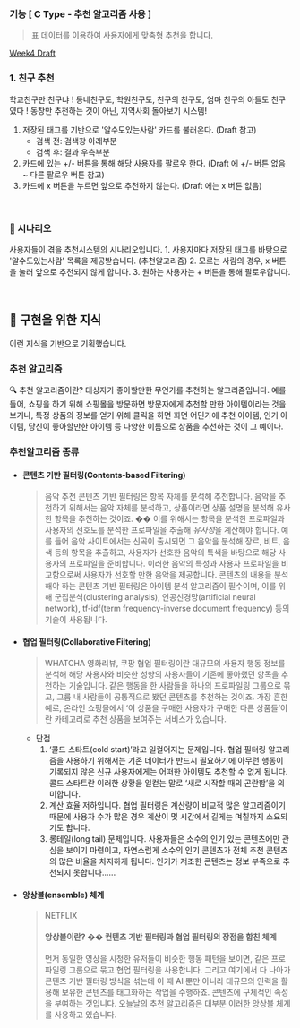 ### 기능 [ C Type - 추천 알고리즘 사용 ]

> 표 데이터를 이용하여 사용자에게 맞춤형 추천을 합니다.

[Week4 Draft]("./gomemory_week4_draft.pdf")

### 1. 친구 추천

학교친구만 친구냐 ! 동네친구도, 학원친구도, 친구의 친구도, 엄마 친구의 아들도 친구였다 !
동창만 추천하는 것이 아닌, 지역사회 돌아보기 시스템!

1. 저장된 태그를 기반으로 '알수도있는사람' 카드를 불러온다. (Draft 참고)
   - 검색 전: 검색창 아래부분
   - 검색 후: 결과 우측부분
2. 카드에 있는 +/- 버튼을 통해 해당 사용자를 팔로우 한다. (Draft 에 +/- 버튼 없음 ~ 다른 팔로우 버튼 참고)
3. 카드에 x 버튼을 누르면 앞으로 추천하지 않는다. (Draft 에는 x 버튼 없음)

<br/>

### :movie_camera: 시나리오

사용자들이 겪을 추천시스템의 시나리오입니다.
    1. 사용자마다 저장된 태그를 바탕으로 '알수도있는사람' 목록을 제공받습니다. (추천알고리즘)
       2. 모르는 사람의 경우, x 버튼을 눌러 앞으로 추천되지 않게 합니다.
       3. 원하는 사용자는 + 버튼을 통해 팔로우합니다.

<br/>

## :memo: 구현을 위한 지식

이런 지식을 기반으로 기획했습니다.

### 추천 알고리즘

:mag:   추천 알고리즘이란? 
대상자가 좋아할만한 무언가를 추천하는 알고리즘입니다. 예를 들어, 쇼핑을 하기 위해 쇼핑몰을 방문하면 방문자에게 추천할 만한 아이템이라는 것을 보거나, 특정 상품의 정보를 얻기 위해 클릭을 하면 화면 어딘가에 추천 아이템, 인기 아이템, 당신이 좋아할만한 아이템 등 다양한 이름으로 상품을 추천하는 것이 그 예이다.

### 추천알고리즘 종류

 * ####  콘텐츠 기반 필터링(Contents-based Filtering)

   > 음악 추천
   > 콘텐츠 기반 필터링은 항목 자체를 분석해 추천합니다. 음악을 추천하기 위해서는 음악 자체를 분석하고, 상품이라면 상품 설명을 분석해 유사한 항목을 추천하는 것이죠.
   > �� 이를 위해서는 항목을 분석한 프로파일과 사용자의 선호도를 분석한 프로파일을 추출해 *유사성*을 계산해야 합니다.
   > 예를 들어 음악 사이트에서는 신곡이 출시되면 그 음악을 분석해 장르, 비트, 음색 등의 항목을 추출하고, 사용자가 선호한 음악의 특색을 바탕으로 해당 사용자의 프로파일을 준비합니다. 이러한 음악의 특성과 사용자 프로파일을 비교함으로써 사용자가 선호할 만한 음악을 제공합니다.
   > 콘텐츠의 내용을 분석해야 하는 콘텐츠 기반 필터링은 아이템 분석 알고리즘이 필수이며, 이를 위해 군집분석(clustering analysis), 인공신경망(artificial neural network), tf-idf(term frequency-inverse document frequency) 등의 기술이 사용됩니다.

 * #### 협업 필터링(Collaborative Filtering)

   > WHATCHA 영화리뷰, 쿠팡
   > 협업 필터링이란 대규모의 사용자 행동 정보를 분석해 해당 사용자와 비슷한 성향의 사용자들이 기존에 좋아했던 항목을 추천하는 기술입니다. 같은 행동을 한 사람들을 하나의 프로파일링 그룹으로 묶고, 그룹 내 사람들이 공통적으로 봤던 콘텐츠를 추천하는 것이죠.
   > 가장 흔한 예로, 온라인 쇼핑몰에서 ‘이 상품을 구매한 사용자가 구매한 다른 상품들’이란 카테고리로 추천 상품을 보여주는 서비스가 있습니다.

    * 단점
      1. ‘콜드 스타트(cold start)’라고 일컬어지는 문제입니다.
         협업 필터링 알고리즘을 사용하기 위해서는 기존 데이터가 반드시 필요하기에 아무런 행동이 기록되지 않은 신규 사용자에게는 어떠한 아이템도 추천할 수 없게 됩니다. 콜드 스타트란 이러한 상황을 일컫는 말로 ‘새로 시작할 때의 곤란함’을 의미합니다.
      2. 계산 효율 저하입니다.
         협업 필터링은 계산량이 비교적 많은 알고리즘이기 때문에 사용자 수가 많은 경우 계산이 몇 시간에서 길게는 며칠까지 소요되기도 합니다.
      3. 롱테일(long tail) 문제입니다.
         사용자들은 소수의 인기 있는 콘텐츠에만 관심을 보이기 마련이고, 자연스럽게 소수의 인기 콘텐츠가 전체 추천 콘텐츠의 많은 비율을 차지하게 됩니다. 인기가 저조한 콘텐츠는 정보 부족으로 추천되지 못합니다......

* #### 앙상블(ensemble) 체계

  > NETFLIX
  >
  > #### 앙상블이란?  �� 컨텐츠 기반 필터링과 협업 필터링의 장점을 합친 체계
  >
  > 먼저 동일한 영상을 시청한 유저들이 비슷한 행동 패턴을 보이면, 같은 프로파일링 그룹으로 묶고 협업 필터링을 사용합니다. 그리고 여기에서 다 나아가 콘텐츠 기반 필터링 방식을 섞는데 이 때 AI 뿐만 아니라 대규모의 인력을 활용해 보유한 콘텐츠를 태그화하는 작업을 수행하죠. 콘텐츠에 구체적인 속성을 부여하는 것입니다. 오늘날의 추천 알고리즘은 대부분 이러한 앙상블 체계를 사용하고 있습니다.